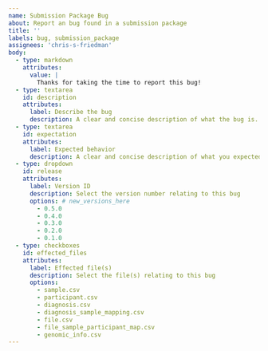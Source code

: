 ```yaml
---
name: Submission Package Bug
about: Report an bug found in a submission package
title: ''
labels: bug, submission_package
assignees: 'chris-s-friedman'
body:
  - type: markdown
    attributes:
      value: |
        Thanks for taking the time to report this bug!
  - type: textarea
    id: description
    attributes: 
      label: Describe the bug
      description: A clear and concise description of what the bug is.
  - type: textarea
    id: expectation
    attributes: 
      label: Expected behavior
      description: A clear and concise description of what you expected the data to look like.
  - type: dropdown
    id: release
    attributes:
      label: Version ID
      description: Select the version number relating to this bug
      options: # new_versions_here
        - 0.5.0
        - 0.4.0
        - 0.3.0
        - 0.2.0
        - 0.1.0
  - type: checkboxes
    id: effected_files
    attributes: 
      label: Effected file(s)
      description: Select the file(s) relating to this bug
      options: 
        - sample.csv
        - participant.csv
        - diagnosis.csv
        - diagnosis_sample_mapping.csv
        - file.csv
        - file_sample_participant_map.csv
        - genomic_info.csv
---
```

